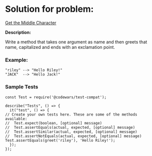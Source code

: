 # Solution for problem:

[Get the Middle Character](https://www.codewars.com/kata/56747fd5cb988479af000028)

**Description:**

Write a method that takes one argument as name and then greets that name, capitalized and ends with an exclamation point.

### Example:

```plaintext
"riley" --> "Hello Riley!"
"JACK"  --> "Hello Jack!"
```

### Sample Tests

```plaintext
const Test = require('@codewars/test-compat');

describe("Tests", () => {
  it("test", () => {
// Create your own tests here. These are some of the methods available:
//  Test.expect(boolean, [optional] message)
//  Test.assertEquals(actual, expected, [optional] message)
//  Test.assertSimilar(actual, expected, [optional] message)
//  Test.assertNotEquals(actual, expected, [optional] message)
Test.assertEquals(greet('riley'), 'Hello Riley!');
  });
});

```
